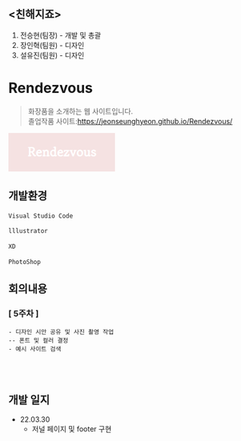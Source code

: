 ## <친해지죠>

1. 전승현(팀장) - 개발 및 총괄
2. 장인혁(팀원) - 디자인
3. 설유진(팀원) - 디자인


# Rendezvous
> 화장품을 소개하는 웹 사이트입니다.<br>
졸업작품 사이트:https://jeonseunghyeon.github.io/Rendezvous/




![](img/logo.png)

## 개발환경


```sh
Visual Studio Code
```


```sh
lllustrator
```


```sh
XD
```


```sh
PhotoShop
```




## 회의내용

### [ 5주차 ]
```sh
- 디자인 시안 공유 및 사진 촬영 작업  
-- 폰트 및 컬러 결정
- 예시 사이트 검색  
```

<br>

<br>

## 개발 일지

* 22.03.30
    * 저널 페이지 및 footer 구현


